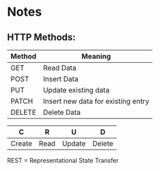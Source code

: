 # Notes

## HTTP Methods:
| Method    | Meaning                             |
|-----------|-------------------------------------|
| GET       | Read Data                           |
| POST      | Insert Data                         |
| PUT       | Update existing data                |
| PATCH     | Insert new data for existing entry  |
| DELETE    | Delete Data                         |

| C      | R    | U      | D      |
|--------|------|--------|--------|
| Create | Read | Update | Delete |

REST = Representational State Transfer
